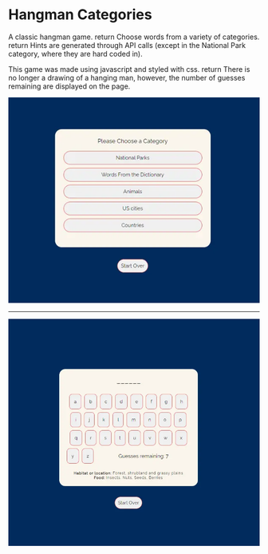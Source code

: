 # Hangman Categories
A classic hangman game.  return
Choose words from a variety of categories.  return
Hints are generated through API calls (except in the National Park category, where they are hard coded in).

This game was made using javascript and styled with css.  return
There is no longer a drawing of a hanging man, however, the number of guesses remaining are displayed on the page.

![rendered page](hangman-600.webp)

---

![rendered page](hangman-hint.webp)
